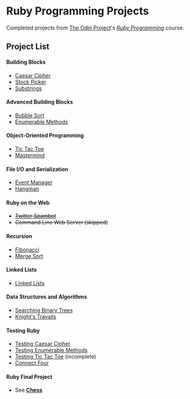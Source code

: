# Ruby Programming Projects

Completed projects from [The Odin Project](http://www.theodinproject.com/)'s *[Ruby Programming](http://www.theodinproject.com/ruby-programming)* course.

## Project List

#### Building Blocks
- [Caesar Cipher](https://github.com/ArkWist/odin-ruby/tree/master/project_building_blocks/caesar_cipher)
- [Stock Picker](https://github.com/ArkWist/odin-ruby/tree/master/project_building_blocks/stock_picker)
- [Substrings](https://github.com/ArkWist/odin-ruby/tree/master/project_building_blocks/substrings)

#### Advanced Building Blocks
- [Bubble Sort](https://github.com/ArkWist/odin-ruby/tree/master/project_adv_building_blocks/bubble_sort)
- [Enumerable Methods](https://github.com/ArkWist/odin-ruby/tree/master/project_adv_building_blocks/enumerable)

#### Object-Oriented Programming
- [Tic Tac Toe](https://github.com/ArkWist/odin-ruby/tree/master/project_oop/tic_tac_toe)
- [Mastermind](https://github.com/ArkWist/odin-ruby/tree/master/project_oop/mastermind)

#### File I/O and Serialization
- [Event Manager](https://github.com/ArkWist/odin-ruby/tree/master/project_file_io/event_manager)
- [Hangman](https://github.com/ArkWist/odin-ruby/tree/master/project_file_io/hangman)

#### Ruby on the Web
- ~~[Twitter Spambot](https://github.com/ArkWist/odin-ruby/tree/master/project_ruby_web/microblogger)~~
- ~~Command Line Web Server (skipped)~~

#### Recursion
- [Fibonacci](https://github.com/ArkWist/odin-ruby/tree/master/project_recursion/fibonacci)
- [Merge Sort](https://github.com/ArkWist/odin-ruby/tree/master/project_recursion/merge_sort)

#### Linked Lists
- [Linked Lists](https://github.com/ArkWist/odin-ruby/tree/master/project_linked_lists/linked_list)

#### Data Structures and Algorithms
- [Searching Binary Trees](https://github.com/ArkWist/odin-ruby/tree/master/project_data_structures/binary_search_tree)
- [Knight's Travails](https://github.com/ArkWist/odin-ruby/tree/master/project_data_structures/knights_travails)

#### Testing Ruby
- [Testing Caesar Cipher](https://github.com/ArkWist/odin-ruby/tree/master/project_rspec_testing/caesar_cipher)
- [Testing Enumerable Methods](https://github.com/ArkWist/odin-ruby/tree/master/project_rspec_testing/enumerable)
- [Testing Tic Tac Toe](https://github.com/ArkWist/odin-ruby/tree/master/project_rspec_testing/tic_tac_toe) (incomplete)
- [Connect Four](https://github.com/ArkWist/odin-ruby/tree/master/project_rspec_testing/connect_four)

#### Ruby Final Project
- See [**Chess**](https://github.com/ArkWist/chess)
